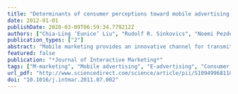 ```yaml
---
title: "Determinants of consumer perceptions toward mobile advertising — A comparison between Japan and Austria"
date: 2012-01-01
publishDate: 2020-03-09T06:59:34.779212Z
authors: ["Chia-Ling ‘Eunice’ Liu", "Rudolf R. Sinkovics", "Noemi Pezderka", "Parissa Haghirian"]
publication_types: ["2"]
abstract: "Mobile marketing provides an innovative channel for transmitting advertising messages to customers via mobile devices. The growth of mobile advertising in recent years requires that researchers and practitioners understand consumer perceptions of this form of advertising. The purpose of this paper is to investigate factors influencing the perception of mobile advertising in different cultures. Based on samples from Austria and Japan, we empirically examine relevant m-advertising effects. The results suggest that infotainment and credibility are key factors predicting advertising value among Austrians and the Japanese. However, our findings show that Japanese customers are more irritated by mobile advertising than are Austrian respondents."
featured: false
publication: "*Journal of Interactive Marketing*"
tags: ["M-marketing", "Mobile advertising", "E-advertising", "Consumer perception"]
url_pdf: "http://www.sciencedirect.com/science/article/pii/S1094996811000612"
doi: "10.1016/j.intmar.2011.07.002"
---
```


